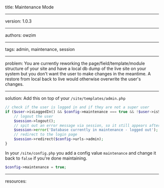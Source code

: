 title: Maintenance Mode

----

version: 1.0.3

----

authors: owzim

----

tags: admin, maintenance, session

----

problem:
You are currently reworking the page/field/template/module structure of your site
and have a local db dump of the live site on your system but you don't want the
user to make changes in the meantime. A restore from local back to live would
otherwise overwrite the user's changes.

----

solution:
Add this on top of your `/site/templates/admin.php`

```PHP
// check if the user is logged in and if they are not a super user
if ($user->isLoggedIn() && $config->maintenance === true && !$user->isSuperuser()) {
	// logout the user
	$session->logout();
	// spit out an error message via session, so it still appears after the redirect
	$session->error('Database currently in maintenance - logged out');
	// redirect to the login page
	$session->redirect($config->urls->admin);
}
```

In your `/site/config.php` you add a config value `maintenance` and change it back
to `false` if you're done maintaining.


```PHP
$config->maintenance = true;
```

----

resources:
